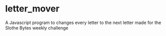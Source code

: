 # letter_mover
A Javascript program to changes every letter to the next letter made for the Slothe Bytes weekly challenge
